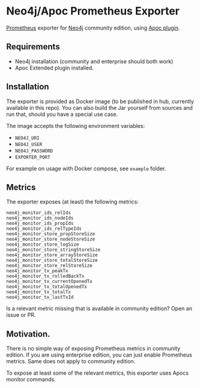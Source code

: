 # Neo4j/Apoc Prometheus Exporter

[Prometheus](https://prometheus.io/) exporter for [Neo4j](https://neo4j.com/) community edition, using [Apoc plugin](https://neo4j.com/labs/apoc/5/).

## Requirements
- Neo4j installation (community and enterprise should both work)
- Apoc Extended plugin installed.

## Installation

The exporter is provided as Docker image (to be published in hub, currently available in this repo). You can also build the Jar yourself from sources and run that, should you have a special use case.

The image accepts the following environment variables:

- `NEO4J_URI`
- `NEO4J_USER`
- `NEO4J_PASSWORD`
- `EXPORTER_PORT`

For example on usage with Docker compose, see `example` folder.

## Metrics

The exporter exposes (at least) the following metrics:

```
neo4j_monitor_ids_relIds
neo4j_monitor_ids_nodeIds
neo4j_monitor_ids_propIds
neo4j_monitor_ids_relTypeIds
neo4j_monitor_store_propStoreSize
neo4j_monitor_store_nodeStoreSize
neo4j_monitor_store_logSize
neo4j_monitor_store_stringStoreSize
neo4j_monitor_store_arrayStoreSize
neo4j_monitor_store_totalStoreSize
neo4j_monitor_store_relStoreSize
neo4j_monitor_tx_peakTx
neo4j_monitor_tx_rolledBackTx
neo4j_monitor_tx_currentOpenedTx
neo4j_monitor_tx_totalOpenedTx
neo4j_monitor_tx_totalTx
neo4j_monitor_tx_lastTxId
```

Is a relevant metric missing that is available in community edition? Open an issue or PR.

## Motivation.

There is no simple way of exposing Prometheus metrics in community edition. If you are using enterprise edition, you can just enable Prometheus metrics. Same does not apply to community edition.

To expose at least some of the relevant metrics, this exporter uses Apocs monitor commands.


